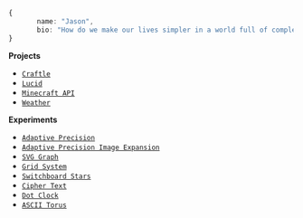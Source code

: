 ```ts
{
       name: "Jason",
       bio: "How do we make our lives simpler in a world full of complex technologies?"
}
```

**Projects**

- [`Craftle`](https://www.github.com/ejkorol/craftle)
- [`Lucid`](https://www.github.com/ejkorol/jason-korol-capstone)
- [`Minecraft API`](https://www.github.com/ejkorol/recipe-book)
- [`Weather`](https://www.github.com/ejkorol/graphql-weather-client)

**Experiments**

- [`Adaptive Precision`](https://www.github.com/ejkorol/adaptive-precision)
- [`Adaptive Precision Image Expansion`](https://github.com/ejkorol/adaptive-precision-image-expansion)
- [`SVG Graph`](https://www.github.com/ejkorol/svg-graph)
- [`Grid System`](https://www.github.com/ejkorol/grid-system)
- [`Switchboard Stars`](https://github.com/ejkorol/switchboard-stars)
- [`Cipher Text`](https://www.github.com/ejkorol/cipher-text)
- [`Dot Clock`](https://www.github.com/ejkorol/dock)
- [`ASCII Torus`](https://www.github.com/ejkorol/ascii-fiber)
